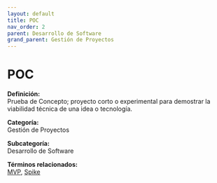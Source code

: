 ```yaml
---
layout: default
title: POC
nav_order: 2
parent: Desarrollo de Software
grand_parent: Gestión de Proyectos
---
```


# POC

**Definición:**  
Prueba de Concepto; proyecto corto o experimental para demostrar la viabilidad técnica de una idea o tecnología.

**Categoría:**  
Gestión de Proyectos  

**Subcategoría:**  
Desarrollo de Software

**Términos relacionados:**  
[MVP](https://maleniski.github.io/diccionario-angl-tec-mx/docs/gestión-de-proyectos/desarrollo-de-software/mvp.html), [Spike](https://maleniski.github.io/diccionario-angl-tec-mx/docs/gestión-de-proyectos/desarrollo-de-software/spike.html)
